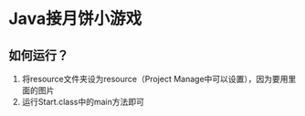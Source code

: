 # Java接月饼小游戏


## 如何运行？
1. 将resource文件夹设为resource（Project Manage中可以设置），因为要用里面的图片
2. 运行Start.class中的main方法即可

